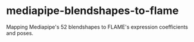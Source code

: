 # mediapipe-blendshapes-to-flame

Mapping Mediapipe's 52 blendshapes to FLAME's expression coefficients and poses.

